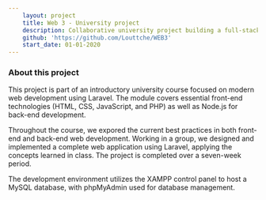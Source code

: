 ```yaml
---
    layout: project
    title: Web 3 - University project
    description: Collaborative university project building a full-stack Laravel web app.
    github: 'https://github.com/Louttche/WEB3'
    start_date: 01-01-2020
---
```


### About this project

This project is part of an introductory university course focused on modern web development using Laravel. The module covers essential front-end technologies (HTML, CSS, JavaScript, and PHP) as well as Node.js for back-end development.

Throughout the course, we expored the current best practices in both front-end and back-end web development. Working in a group, we designed and implemented a complete web application using Laravel, applying the concepts learned in class. The project is completed over a seven-week period.

The development environment utilizes the XAMPP control panel to host a MySQL database, with phpMyAdmin used for database management.
